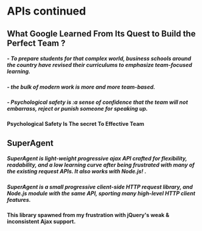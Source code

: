 # APIs continued

## What Google Learned From Its Quest to Build the Perfect Team ?

##### - To prepare students for that complex world, business schools around the country have revised their curriculums to emphasize team-focused learning.
##### - the bulk of modern work is more and more team-based.
##### - Psychological safety is :a sense of confidence that the team will not embarrass, reject or punish someone for speaking up.

#### Psychological Safety Is The secret To Effective Team

## SuperAgent

##### SuperAgent is light-weight progressive ajax API crafted for flexibility, readability, and a low learning curve after being frustrated with many of the existing request APIs. It also works with Node.js! .

##### SuperAgent is a small progressive client-side HTTP request library, and Node.js module with the same API, sporting many high-level HTTP client features.

#### This library spawned from my frustration with jQuery's weak & inconsistent Ajax support.

